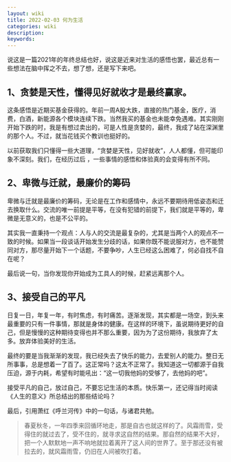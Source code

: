 ```yaml
---
layout: wiki
title: 2022-02-03 何为生活
categories: wiki
description: 
keywords: 
---
```


说这是一篇2021年的年终总结也好，说这是近来对生活的感悟也罢，最近总有一些想法在脑中挥之不去，想了想，还是写下来吧。


## 1、贪婪是天性，懂得见好就收才是最终赢家。
这条感悟是近期买基金获得的。年前一周A股大跌，直接的热门基金，医疗，消费，白酒，新能源各个模块连续下跌。当然我买的基金也未能幸免遇难。其实刚刚开始下跌的时，我是有想过卖出的，可是人性是贪婪的，最终，我成了站在深渊里的那个人。不过，就当花钱买个教训也挺好的。

以前获取我们只懂得一些大道理，“贪婪是天性，见好就收”，人人都懂，但可能印象不深刻。我们，在经历过后
，一些事情的感悟和体验真的会变得有所不同。

## 2、卑微与迁就，最廉价的筹码
卑微与迁就是最廉价的筹码，无论是在工作和感情中，永远不要期待用低姿态和迁去换取什么。交流的唯一前提是平等，在没有犯错的前提下，我们就是平等的，卑微是无意义的，也是不公平的。

其实我一直秉持一个观点：人与人的交流是最复杂的，尤其是当两个人的观点不一致的时候。如果当一段谈话开始发生分歧的话，如果你既不能说服对方，也不能赞同对方，那尽量开始下一个话题，不要争吵，人生已经这么困难了，何必自找不自在呢？

最后说一句，当你发现你开始成为工具人的时候，赶紧远离那个人。

## 3、接受自己的平凡
日复一日，年复一年，有时焦虑，有时痛苦。逐渐发现，其实都是一场空，到头来最重要的只有一件事情，那就是身体的健康。在这样的环境下，虽说期待更好的自己，但是慢慢的这种期待变得也并不那么重要，因为为了这份期待，我放弃了太多。放弃体验美好的生活。

最终的要是当我渐渐的发现，我已经失去了快乐的能力，去爱别人的能力。整日无所事事，总是想着一了百了。这正常吗？这太不正常了。我知道这一切都源于自我压迫，源于内耗，希望有时能吼出：“这一切我他妈的受够了，去他妈的吧”。

接受平凡的自己，放过自己，不要忘记生活的本质。快乐第一，还记得当时阅读《人生的意义》所总结出的那些结论吗？


最后，引用萧红《呼兰河传》中的一句话，与诸君共勉。

> 春夏秋冬，一年四季来回循环地走，那是自古也就这样的了。风霜雨雪，受得住的就过去了，受不住的，就寻求这自然的结果。那自然的结果不大好，把一个人默默地一声不响地就拉着离开了这人间的世界了。至于那还没有被拉去的，就风霜雨雪，仍旧在人间被吹打着。
